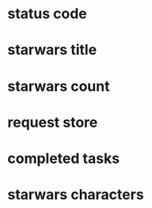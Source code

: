 # status code
# starwars title
# starwars count
# request store
# completed tasks
# starwars characters 
